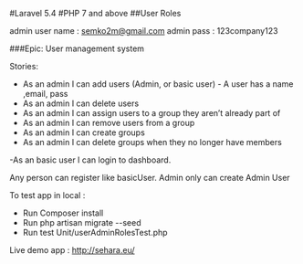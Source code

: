 #Laravel 5.4
#PHP 7 and above
##User Roles

admin user name :  semko2m@gmail.com
admin pass : 123company123

###Epic: User management system 

 
Stories:
 

- As an admin I can add users (Admin, or basic user) - A user has a name ,email, pass 
- As an admin I can delete users
- As an admin I can assign users to a group they aren’t already part of
- As an admin I can remove users from a group
- As an admin I can create groups
- As an admin I can delete groups when they no longer have members 

-As an basic user I can login to dashboard.

Any person can register like basicUser. Admin only can create Admin User


To test app in local :
- Run Composer install
- Run php artisan migrate --seed
- Run test Unit/userAdminRolesTest.php


Live demo app : http://sehara.eu/
